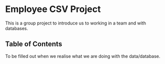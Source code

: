 # Employee CSV Project
This is a group project to introduce us to working in a team and with databases.

## Table of Contents
To be filled out when we realise what we are doing with the data/database.